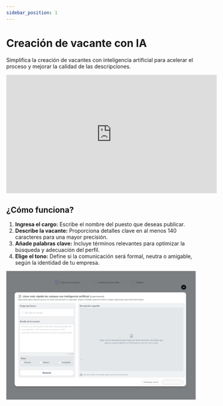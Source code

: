 ```yaml
---
sidebar_position: 1
---
```


# Creación de vacante con IA

Simplifica la creación de vacantes con inteligencia artificial para acelerar el proceso y mejorar la calidad de las descripciones.

<iframe width="560" height="315" src="https://www.youtube.com/embed/RA2JMoM-4LY" title="YouTube video player" frameborder="0" allow="accelerometer; autoplay; clipboard-write; encrypted-media; gyroscope; picture-in-picture" allowfullscreen></iframe>

## ¿Cómo funciona?

1. **Ingresa el cargo:** Escribe el nombre del puesto que deseas publicar.
2. **Describe la vacante:** Proporciona detalles clave en al menos 140 caracteres para una mayor precisión.
3. **Añade palabras clave:** Incluye términos relevantes para optimizar la búsqueda y adecuación del perfil.
4. **Elige el tono:** Define si la comunicación será formal, neutra o amigable, según la identidad de tu empresa.

![Docs Version Dropdown](./img/vacancyCreation.png)
